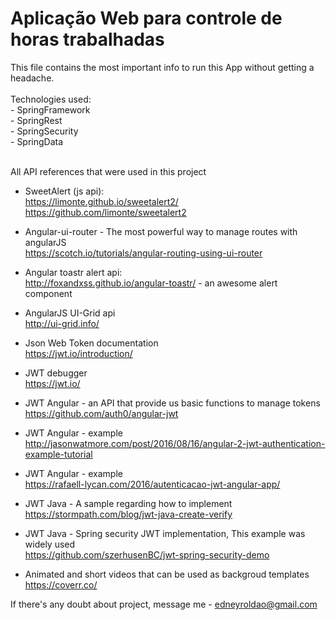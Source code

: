# Aplicação Web para controle de horas trabalhadas

This file contains the most important info to run this App without getting a headache.<br/>
<br/>
Technologies used:<br/>
	- SpringFramework<br/>
	- SpringRest<br/>
	- SpringSecurity<br/>
	- SpringData<br/><br/>

All API references that were used in this project

- SweetAlert (js api):
<br>https://limonte.github.io/sweetalert2/
<br>https://github.com/limonte/sweetalert2

- Angular-ui-router - The most powerful way to manage routes with angularJS
<br>https://scotch.io/tutorials/angular-routing-using-ui-router

- Angular toastr alert api:
<br>http://foxandxss.github.io/angular-toastr/ - an awesome alert component

- AngularJS UI-Grid api
<br> http://ui-grid.info/

- Json Web Token documentation
<br>https://jwt.io/introduction/

- JWT debugger
<br>https://jwt.io/

- JWT Angular - an API that provide us basic functions to manage tokens
<br>https://github.com/auth0/angular-jwt

- JWT Angular - example
<br>http://jasonwatmore.com/post/2016/08/16/angular-2-jwt-authentication-example-tutorial<br>

- JWT Angular - example
<br>https://rafaell-lycan.com/2016/autenticacao-jwt-angular-app/<br>

- JWT Java - A sample regarding how to implement 
<br>https://stormpath.com/blog/jwt-java-create-verify

- JWT Java - Spring security JWT implementation, This example was widely used 
<br>https://github.com/szerhusenBC/jwt-spring-security-demo 

- Animated and short videos that can be used as backgroud templates
<br>https://coverr.co/

If there's any doubt about project, message me - edneyroldao@gmail.com